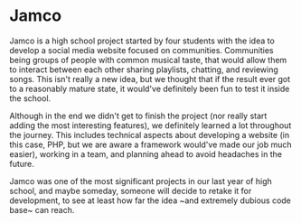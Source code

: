 # Jamco

Jamco is a high school project started by four students with the idea to develop a social media website focused on communities. Communities being groups of people with common musical taste, that would allow them to interact between each other sharing playlists, chatting, and reviewing songs. This isn't really a new idea, but we thought that if the result ever got to a reasonably mature state, it would've definitely been fun to test it inside the school.

Although in the end we didn't get to finish the project (nor really start adding the most interesting features), we definitely learned a lot throughout the journey. This includes technical aspects about developing a website (in this case, PHP, but we are aware a framework would've made our job much easier), working in a team, and planning ahead to avoid headaches in the future. 

Jamco was one of the most significant projects in our last year of high school, and maybe someday, someone will decide to retake it for development, to see at least how far the idea ~and extremely dubious code base~ can reach.
